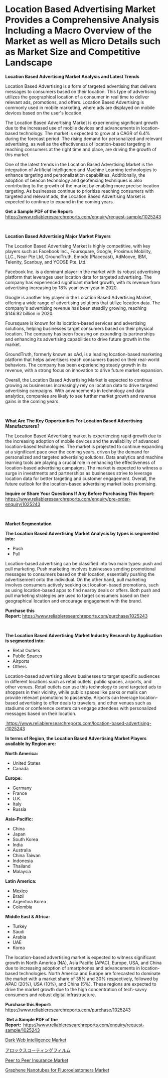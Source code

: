 <p><h1>Location Based Advertising Market Provides a Comprehensive Analysis Including a Macro Overview of the Market as well as Micro Details such as Market Size and Competitive Landscape</h1></p><p><strong>Location Based Advertising Market Analysis and Latest Trends</strong></p>
<p><p>Location Based Advertising is a form of targeted advertising that delivers messages to consumers based on their location. This type of advertising utilizes the geographical location of a consumer in real time to deliver relevant ads, promotions, and offers. Location Based Advertising is commonly used in mobile marketing, where ads are displayed on mobile devices based on the user's location.</p><p>The Location Based Advertising Market is experiencing significant growth due to the increased use of mobile devices and advancements in location-based technology. The market is expected to grow at a CAGR of 6.4% during the forecast period. The rising demand for personalized and relevant advertising, as well as the effectiveness of location-based targeting in reaching consumers at the right time and place, are driving the growth of this market.</p><p>One of the latest trends in the Location Based Advertising Market is the integration of Artificial Intelligence and Machine Learning technologies to enhance targeting and personalization capabilities. Additionally, the adoption of beacon technology and geofencing techniques is also contributing to the growth of the market by enabling more precise location targeting. As businesses continue to prioritize reaching consumers with targeted and relevant ads, the Location Based Advertising Market is expected to continue to expand in the coming years.</p></p>
<p><strong>Get a Sample PDF of the Report:&nbsp;</strong> <a href="https://www.reliableresearchreports.com/enquiry/request-sample/1025243">https://www.reliableresearchreports.com/enquiry/request-sample/1025243</a></p>
<p>&nbsp;</p>
<p><strong>Location Based Advertising Major Market Players</strong></p>
<p><p>The Location Based Advertising Market is highly competitive, with key players such as Facebook Inc., Foursquare, Google, Proximus Mobility, LLC., Near Pte Ltd, GroundTruth, Emodo (Placecast), AdMoove, IBM, Telenity, Scanbuy, and YOOSE Pte. Ltd.</p><p>Facebook Inc. is a dominant player in the market with its robust advertising platform that leverages user location data for targeted advertising. The company has experienced significant market growth, with its revenue from advertising increasing by 18% year-over-year in 2020.</p><p>Google is another key player in the Location Based Advertising Market, offering a wide range of advertising solutions that utilize location data. The company's advertising revenue has been steadily growing, reaching $146.92 billion in 2020.</p><p>Foursquare is known for its location-based services and advertising solutions, helping businesses target consumers based on their physical location. The company has been focusing on expanding its partnerships and enhancing its advertising capabilities to drive future growth in the market.</p><p>GroundTruth, formerly known as xAd, is a leading location-based marketing platform that helps advertisers reach consumers based on their real-world behaviors. The company has been experiencing steady growth in its revenue, with a strong focus on innovation to drive future market expansion.</p><p>Overall, the Location Based Advertising Market is expected to continue growing as businesses increasingly rely on location data to drive targeted advertising campaigns. With advancements in technology and data analytics, companies are likely to see further market growth and revenue gains in the coming years.</p></p>
<p>&nbsp;</p>
<p><strong>What Are The Key Opportunities For Location Based Advertising Manufacturers?</strong></p>
<p><p>The Location Based Advertising market is experiencing rapid growth due to the increasing adoption of mobile devices and the availability of advanced location-based technologies. The market is projected to continue expanding at a significant pace over the coming years, driven by the demand for personalized and targeted advertising solutions. Data analytics and machine learning tools are playing a crucial role in enhancing the effectiveness of location-based advertising campaigns. The market is expected to witness a surge in investments and partnerships as businesses strive to leverage location data for better targeting and customer engagement. Overall, the future outlook for the location-based advertising market looks promising.</p></p>
<p><strong>Inquire or Share Your Questions If Any Before Purchasing This Report:</strong> <a href="https://www.reliableresearchreports.com/enquiry/pre-order-enquiry/1025243">https://www.reliableresearchreports.com/enquiry/pre-order-enquiry/1025243</a></p>
<p>&nbsp;</p>
<p><strong>Market Segmentation</strong></p>
<p><strong>The Location Based Advertising Market Analysis by types is segmented into:</strong></p>
<p><ul><li>Push</li><li>Pull</li></ul></p>
<p><p>Location-based advertising can be classified into two main types: push and pull marketing. Push marketing involves businesses sending promotional messages to consumers based on their location, essentially pushing the advertisement onto the individual. On the other hand, pull marketing involves consumers actively seeking out location-based promotions, such as using location-based apps to find nearby deals or offers. Both push and pull marketing strategies are used to target consumers based on their geographical location and encourage engagement with the brand.</p></p>
<p><strong>Purchase this Report:&nbsp;</strong><a href="https://www.reliableresearchreports.com/purchase/1025243">https://www.reliableresearchreports.com/purchase/1025243</a></p>
<p>&nbsp;</p>
<p><strong>The Location Based Advertising Market Industry Research by Application is segmented into:</strong></p>
<p><ul><li>Retail Outlets</li><li>Public Spaces</li><li>Airports</li><li>Others</li></ul></p>
<p><p>Location-based advertising allows businesses to target specific audiences in different locations such as retail outlets, public spaces, airports, and other venues. Retail outlets can use this technology to send targeted ads to shoppers in their vicinity, while public spaces like parks or malls can provide relevant promotions to passersby. Airports can leverage location-based advertising to offer deals to travelers, and other venues such as stadiums or conference centers can engage attendees with personalized messages based on their location.</p></p>
<p><a href="https://www.reliableresearchreports.com/location-based-advertising-r1025243">&nbsp;https://www.reliableresearchreports.com/location-based-advertising-r1025243</a></p>
<p><strong>In terms of Region, the Location Based Advertising Market Players available by Region are:</strong></p>
<p>
    <p> <strong> North America: </strong>
        <ul>
            <li>United States</li>
            <li>Canada</li>
        </ul>
        </p> 
    <p> <strong> Europe: </strong>
        <ul>
            <li>Germany</li>
            <li>France</li>
            <li>U.K.</li>
            <li>Italy</li>
            <li>Russia</li>
        </ul>
        </p> 
    <p> <strong> Asia-Pacific: </strong>
        <ul>
            <li>China</li>
            <li>Japan</li>
            <li>South Korea</li>
            <li>India</li>
            <li>Australia</li>
            <li>China Taiwan</li>
            <li>Indonesia</li>
            <li>Thailand</li>
            <li>Malaysia</li>
        </ul>
        </p> 
    <p> <strong> Latin America: </strong>
        <ul>
            <li>Mexico</li>
            <li>Brazil</li>
            <li>Argentina Korea</li>
            <li>Colombia</li>
        </ul>
        </p> 
    <p> <strong> Middle East & Africa: </strong>
        <ul>
            <li>Turkey</li>
            <li>Saudi</li>
            <li>Arabia</li>
            <li>UAE</li>
            <li>Korea</li>
        </ul>
    </p>
    </p>
<p><p>The location-based advertising market is expected to witness significant growth in North America (NA), Asia Pacific (APAC), Europe, USA, and China due to increasing adoption of smartphones and advancements in location-based technologies. North America and Europe are forecasted to dominate the market with a market share of 35% and 30% respectively, followed by APAC (20%), USA (10%), and China (5%). These regions are expected to drive the market growth due to the high concentration of tech-savvy consumers and robust digital infrastructure.</p></p>
<p><strong>Purchase this Report: </strong><a href="https://www.reliableresearchreports.com/purchase/1025243">https://www.reliableresearchreports.com/purchase/1025243</a></p>
<p>&nbsp;<strong>Get a Sample PDF of the Report:&nbsp;&nbsp;</strong><a href="https://www.reliableresearchreports.com/enquiry/request-sample/1025243">https://www.reliableresearchreports.com/enquiry/request-sample/1025243</a></p>
<p><strong></strong></p>
<p><p><a href="https://github.com/gladysalidde/Market-Research-Report-List-1/blob/main/dark-web-intelligence-market.md">Dark Web Intelligence Market</a></p><p><a href="https://github.com/CarlieShields/Market-Research-Report-List-1/blob/main/108520352769.md">アロックスコーティングフィルム</a></p><p><a href="https://github.com/dimitrishawkinswaynenp91rgz/Market-Research-Report-List-2/blob/main/peer-to-peer-insurance-market.md">Peer to Peer Insurance Market</a></p><p><a href="https://issuu.com/reportprime-2/docs/graphene-nanotubes-for-fluoroelastomers-market-siz">Graphene Nanotubes for Fluoroelastomers Market</a></p></p>